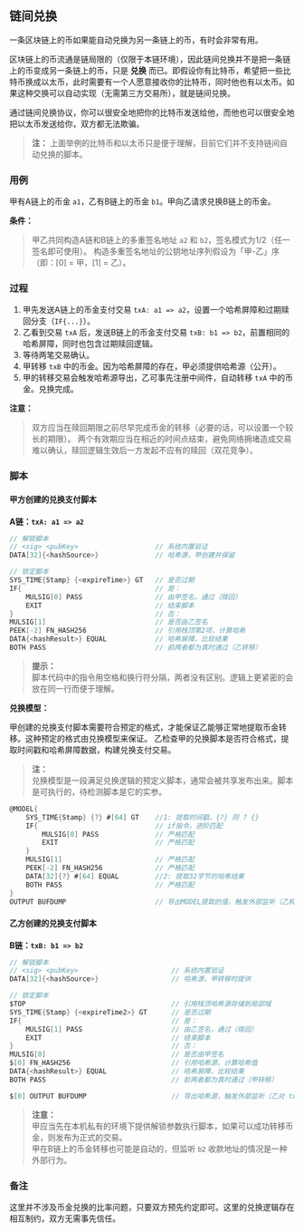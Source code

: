 ## 链间兑换

一条区块链上的币如果能自动兑换为另一条链上的币，有时会非常有用。

区块链上的币流通是链局限的（仅限于本链环境），因此链间兑换并不是把一条链上的币变成另一条链上的币，只是 **兑换** 而已。即假设你有比特币，希望把一些比特币换成以太币，此时需要有一个人愿意接收你的比特币，同时他也有以太币。如果这种交换可以自动实现（无需第三方交易所），就是链间兑换。

通过链间兑换协议，你可以很安全地把你的比特币发送给他，而他也可以很安全地把以太币发送给你，双方都无法欺骗。

> **注：**
> 上面举例的比特币和以太币只是便于理解，目前它们并不支持链间自动兑换的脚本。


### 用例

甲有A链上的币金 `a1`，乙有B链上的币金 `b1`。甲向乙请求兑换B链上的币金。

**条件：**
> 甲乙共同构造A链和B链上的多重签名地址 `a2` 和 `b2`，签名模式为1/2（任一签名即可使用）。
> 构造多重签名地址的公钥地址序列假设为「甲-乙」序（即：[0] = 甲，[1] = 乙）。


### 过程

1. 甲先发送A链上的币金支付交易 `txA: a1 => a2`，设置一个哈希屏障和过期赎回分支（`IF{...}`）。
2. 乙看到交易 `txA` 后，发送B链上的币金支付交易 `txB: b1 => b2`，前置相同的哈希屏障，同时也包含过期赎回逻辑。
3. 等待两笔交易确认。
4. 甲转移 `txB` 中的币金。因为哈希屏障的存在，甲必须提供哈希源（公开）。
5. 甲的转移交易会触发哈希源导出，乙可事先注册中间件，自动转移 `txA` 中的币金。兑换完成。

**注意：**
> 双方应当在赎回期限之前尽早完成币金的转移（必要的话，可以设置一个较长的期限）。
> 两个有效期应当在相近的时间点结束，避免网络拥堵造成交易难以确认，赎回逻辑生效后一方发起不应有的赎回（双花竞争）。


### 脚本

#### 甲方创建的兑换支付脚本

**A链：`txA: a1 => a2`**

```go
// 解锁脚本
// <sig> <pubKey>                   // 系统内置验证
DATA[32]{<hashSource>}              // 哈希源，甲创建并保留

// 锁定脚本
SYS_TIME{Stamp} {<expireTime>} GT   // 是否过期
IF{                                 // 是：
    MULSIG[0] PASS                  // 由甲签名，通过（赎回）
    EXIT                            // 结束脚本
}                                   // 否：
MULSIG[1]                           // 是否由乙签名
PEEK[-2] FN_HASH256                 // 引用栈顶第2项，计算哈希
DATA{<hashResult>} EQUAL            // 哈希屏障，比较结果
BOTH PASS                           // 前两者都为真时通过（乙转移）
```

> **提示：**<br>
> 脚本代码中的指令用空格和换行符分隔，两者没有区别。逻辑上更紧密的会放在同一行而便于理解。


**兑换模型：**

甲创建的兑换支付脚本需要符合预定的格式，才能保证乙能够正常地提取币金转移。这种预定的格式由兑换模型来保证。
乙检查甲的兑换脚本是否符合格式，提取时间戳和哈希屏障数据，构建兑换支付交易。

> **注：**<br>
> 兑换模型是一段满足兑换逻辑的预定义脚本，通常会被共享发布出来。脚本是可执行的，待检测脚本是它的实参。<br>

```go
@MODEL{
    SYS_TIME{Stamp} {?} #[64] GT    //1: 提取时间戳，{?} 同 ? {}
    IF{                             // if指令，进阶匹配
        MULSIG[0] PASS              // 严格匹配
        EXIT                        // 严格匹配
    }
    MULSIG[1]                       // 严格匹配
    PEEK[-2] FN_HASH256             // 严格匹配
    DATA[32]{?} #[64] EQUAL         //2: 提取32字节的哈希结果
    BOTH PASS                       // 严格匹配
}
OUTPUT BUFDUMP                      // 导出MODEL提取的值，触发外部监听（乙构建 txB 交易）
```


#### 乙方创建的兑换支付脚本

**B链：`txB: b1 => b2`**

```go
// 解锁脚本
// <sig> <pubKey>                       // 系统内置验证
DATA[32]{<hashSource>}                  // 哈希源，甲转移时提供

// 锁定脚本
$TOP                                    // 引用栈顶哈希源存储到局部域
SYS_TIME{Stamp} {<expireTime2>} GT      // 是否过期
IF{                                     // 是：
    MULSIG[1] PASS                      // 由乙签名，通过（赎回）
    EXIT                                // 结束脚本
}                                       // 否：
MULSIG[0]                               // 是否由甲签名
$[0] FN_HASH256                         // 引用哈希源，计算哈希值
DATA{<hashResult>} EQUAL                // 哈希屏障，比较结果
BOTH PASS                               // 前两者都为真时通过（甲转移）

$[0] OUTPUT BUFDUMP                     // 导出哈希源，触发外部监听（乙对 txA 的转移）
```

> **注意：**<br>
> 甲应当先在本机私有的环境下提供解锁参数执行脚本，如果可以成功转移币金，则发布为正式的交易。<br>
> 甲在B链上的币金转移也可能是自动的，但监听 `b2` 收款地址的情况是一种外部行为。<br>


### 备注

这里并不涉及币金兑换的比率问题，只要双方预先约定即可。这里的兑换逻辑存在相互制约，双方无需事先信任。
